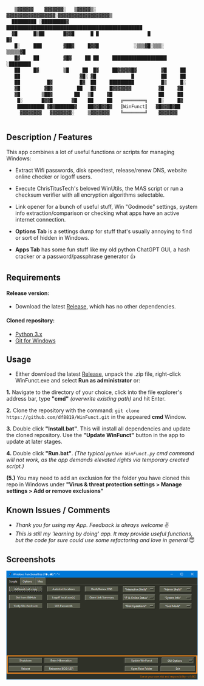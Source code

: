 ```
   ▒▓▓▓▓▓▓    ▓▓▓▓▓▓▓░   ▒▓▓▓▓▓▒░ ▓▓▓▓▓▓▓▓▓▓▓▓▓▓▓▓▓▓░▓▓▓▓▓▓▓▓▓▓▓▓▓▓▓▓▓▓▓▒  
  █████████ ░█████████▓ ██████████████████████████████████████████████████ 
  ▓█      █▒██       █▓▓█      █ █                  █                   █▓ 
   █░     ███        ▓██▓     █▓▓█             ░▒▒▒▓█░▒▒▒░        ▒▒▒▒▒▓█  
   █▓     ██         ▓█▓     ██ ██     ████████████████████     ░████████  
   ██     █▓         ▒█     ██  █▓     ██▓▓▓▓▓█▓         ▓█     ██         
   ██                      ▓█░ ▓█             █          ██     ██         
   ██          █▓          █▓  ██     █████████          █▒     █░         
   ▓█         ▓█▓         ██   █▓     █▓▓▓▓▓▓▓          ▓█     ▓█          
   ▓█        ▒██▓        ██   ▒█     ▓█                 ██     ██          
    █░       █▓▓█       ▓█    ██     ██   ╔════════╗    █░     █▓          
    ██████████ ▓█▓███████▓    ██▓▓█▓▓█▓   ║WinFunct║   ▓█▓▓▓█▓██           
     ▓▓▓▓▓▓▓▓   ▓▓▓▓▓▓▓▓░     ▒▓▓▓▓▓▓▓    ╚════════╝    ▓▓▓▓▓▓▓            
	 
```

## Description / Features

This app combines a lot of useful functions or scripts for managing Windows:

- Extract Wifi passwords, disk speedtest, release/renew DNS, website online checker or logoff users.

- Execute ChrisTitusTech's beloved WinUtils, the MAS script or run a checksum verifier with all encryption algorithms selectable.

- Link opener for a bunch of useful stuff, Win "Godmode" settings, system info extraction/comparison or checking what apps have an active internet connection.

- **Options Tab** is a settings dump for stuff that's usually annoying to find or sort of hidden in Windows.

- **Apps Tab** has some fun stuff like my old python ChatGPT GUI, a hash cracker or a password/passphrase generator 👍


## Requirements
#### Release version:
- Download the latest [Release](https://github.com/df8819/WinFunct/releases), which has no other dependencies.

#### Cloned repository:
- [Python 3.x](https://www.python.org/downloads/)
- [Git for Windows](https://git-scm.com/downloads/)

## Usage

- Either download the latest [Release](https://github.com/df8819/WinFunct/releases), unpack the .zip file, right-click WinFunct.exe and select **Run as administrator** or:

**1.** Navigate to the directory of your choice, click into the file explorer's address bar, type **"cmd"** _(overwrite existing path)_ and hit Enter.

**2.** Clone the repository with the command: `git clone https://github.com/df8819/WinFunct.git` in the appeared **cmd** Window.

**3.** Double click **"Install.bat"**. This will install all dependencies and update the cloned repository. Use the **"Update WinFunct"** button in the app to update at later stages.

**4.** Double click **"Run.bat"**. _(The typical `python WinFunct.py` cmd command will not work, as the app demands elevated rights via temporary created script.)_

**(5.)** You may need to add an exclusion for the folder you have cloned this repo in Windows under **"Virus & threat protection settings > Manage settings > Add or remove exclusions"**

## Known Issues / Comments

- _Thank you for using my App. Feedback is always welcome_ ✌
- _This is still my 'learning by doing' app. It may provide useful functions, but the code for sure could use some refactoring and love in general_ 😇

## Screenshots

![Image](1725543838.png)